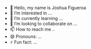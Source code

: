 - 👋 Hello, my name is Joshua Figueroa
- 👀 I’m interested in ...
- 🌱 I’m currently learning ...       
- 💞️ I’m looking to collaborate on ...                 
- 📫 How to reach me ..                                     
- 😄 Pronouns: ...
- ⚡ Fun fact: ...
























<!---
joshfigs/joshfigs is a ✨ special ✨ repository because its `README.md` (this file) appears on your GitHub profile.
You can click the Preview link to take a look at your changes.
--->
